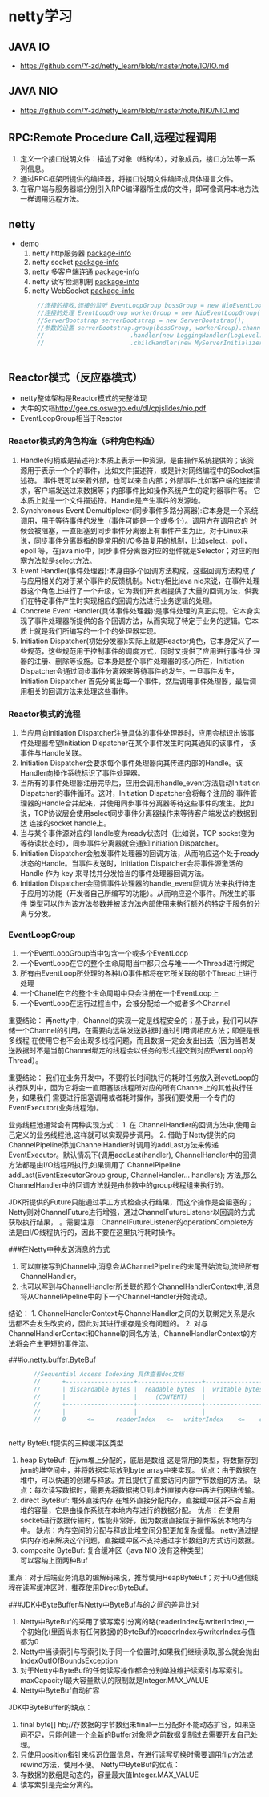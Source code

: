 netty学习
==

## JAVA IO
*  <https://github.com/Y-zd/netty_learn/blob/master/note/IO/IO.md>


## JAVA NIO
*  <https://github.com/Y-zd/netty_learn/blob/master/note/NIO/NIO.md>


## RPC:Remote Procedure Call,远程过程调用
 1. 定义一个接口说明文件：描述了对象（结构体），对象成员，接口方法等一系列信息。
 2. 通过RPC框架所提供的编译器，将接口说明文件编译成具体语言文件。
 3. 在客户端与服务器端分别引入RPC编译器所生成的文件，即可像调用本地方法一样调用远程方法。
 

## netty
*  demo
   1. netty http服务器  [package-info](/src/main/java/com/yzd/netty/firstexample/package-info.java)
   2. netty socket     [package-info](/src/main/java/com/yzd/netty/secondexample/package-info.java)
   3. netty 多客户端连通 [package-info](/src/main/java/com/yzd/netty/thirdexample/package-info.java)
   4. netty 读写检测机制 [package-info](/src/main/java/com/yzd/netty/fourthexample/package-info.java)
   5. netty WebSocket  [package-info](/src/main/java/com/yzd/netty/fifthexample/package-info.java)
```java
        //连接的接收,连接的监听 EventLoopGroup bossGroup = new NioEventLoopGroup();
        //连接的处理 EventLoopGroup workerGroup = new NioEventLoopGroup();
        //ServerBootstrap serverBootstrap = new ServerBootstrap();
        //参数的设置 serverBootstrap.group(bossGroup, workerGroup).channel(NioServerSocketChannel.class)
        //                        .handler(new LoggingHandler(LogLevel.WARN)) handler针对bossGroup(parentGroup)
        //                        .childHandler(new MyServerInitializer());  /childHandler针对workerGroup 
          
```


## Reactor模式（反应器模式）
*   netty整体架构是Reactor模式的完整体现
*   大牛的文档<http://gee.cs.oswego.edu/dl/cpjslides/nio.pdf>
*   EventLoopGroup相当于Reactor
### Reactor模式的角色构造（5种角色构造）
 1. Handle(句柄或是描述符):本质上表示一种资源，是由操作系统提供的；该资源用于表示一个个的事件，比如文件描述符，或是针对网络编程中的Socket描述符。
    事件既可以来着外部，也可以来自内部；外部事件比如客户端的连接请求，客户端发送过来数据等；内部事件比如操作系统产生的定时器事件等。
    它本质上就是一个文件描述符。Handle是产生事件的发源地。
 2. Synchronous Event Demultiplexer(同步事件多路分离器):它本身是一个系统调用，用于等待事件的发生（事件可能是一个或多个）。调用方在调用它的
    时候会被阻塞，一直阻塞到同步事件分离器上有事件产生为止。对于Linux来说，同步事件分离器指的是常用的I/O多路复用的机制，比如select，poll，epoll
    等，在java nio中，同步事件分离器对应的组件就是Selector；对应的阻塞方法就是select方法。
 3. Event Handler(事件处理器):本身由多个回调方法构成，这些回调方法构成了与应用相关的对于某个事件的反馈机制。Netty相比java nio来说，在事件处理
    器这个角色上进行了一个升级，它为我们开发者提供了大量的回调方法，供我们在特定事件产生时实现相应的回调方法进行业务逻辑的处理。
 4. Concrete Event Handler(具体事件处理器):是事件处理的真正实现。它本身实现了事件处理器所提供的各个回调方法，从而实现了特定于业务的逻辑。它本
    质上就是我们所编写的一个个的处理器实现。
 5. Initiation Dispatcher(初始分发器):实际上就是Reactor角色，它本身定义了一些规范，这些规范用于控制事件的调度方式，同时又提供了应用进行事件处
    理器的注册、删除等设施。它本身是整个事件处理器的核心所在，Initiation Dispatcher会通过同步事件分离器来等待事件的发生。一旦事件发生，Initiation Dispatcher
    首先分离出每一个事件，然后调用事件处理器，最后调用相关的回调方法来处理这些事件。
### Reactor模式的流程
 1. 当应用向Initiation Dispatcher注册具体的事件处理器时，应用会标识出该事件处理器希望Initiation Dispatcher在某个事件发生时向其通知的该事件，
    该事件与Handle关联。
 2. Initiation Dispatcher会要求每个事件处理器向其传递内部的Handle。该Handler向操作系统标识了事件处理器。
 3. 当所有的事件处理器注册完毕后，应用会调用handle_event方法启动Initiation Dispatcher的事件循环。这时，Initiation Dispatcher会将每个注册的
    事件管理器的Handle合并起来，并使用同步事件分离器等待这些事件的发生。比如说，TCP协议层会使用select同步事件分离器操作来等待客户端发送的数据到达
    连接的socket handle上。
 4. 当与某个事件源对应的Handle变为ready状态时（比如说，TCP socket变为等待读状态时），同步事件分离器就会通知Initiation Dispatcher。
 5. Initiation Dispatcher会触发事件处理器的回调方法，从而响应这个处于ready状态的Handle。当事件发送时，Initiation Dispatcher会将事件源激活的
    Handle 作为 key 来寻找并分发恰当的事件处理器回调方法。
 6. Initiation Dispatcher会回调事件处理器的handle_event回调方法来执行特定于应用的功能（开发者自己所编写的功能）。从而响应这个事件。所发生的事件
    类型可以作为该方法参数并被该方法内部使用来执行额外的特定于服务的分离与分发。      
  
 ### EventLoopGroup
 1. 一个EventLoopGroup当中包含一个或多个EventLoop
 2. 一个EventLoop在它的整个生命周期当中都只会与唯一一个Thread进行绑定
 3. 所有由EventLoop所处理的各种I/O事件都将在它所关联的那个Thread上进行处理
 4. 一个Chanel在它的整个生命周期中只会注册在一个EventLoop上
 5. 一个EventLoop在运行过程当中，会被分配给一个或者多个Channel
 
 重要结论： 再netty中，Channel的实现一定是线程安全的；基于此，我们可以存储一个Channel的引用，在需要向远端发送数据时通过引用调相应方法；即便是很多线程
          在使用它也不会出现多线程问题，而且数据一定会发出出去（因为当若发送数据时不是当前Channel绑定的线程会以任务的形式提交到对应EventLoop的Thread）。
 
 重要结论： 我们在业务开发中，不要将长时间执行的耗时任务放入到evetLoop的执行队列中，因为它将会一直阻塞该线程所对应的所有Channel上的其他执行任务，如果我们
          需要进行阻塞调用或者耗时操作，那我们要使用一个专门的EventExecutor(业务线程池)。 

 业务线程池通常会有两种实现方式： 
        1. 在 ChannelHandler的回调方法中,使用自己定义的业务线程池,这样就可以实现异步调用。
        2. 借助于Netty提供的向ChannelPipeline添加ChannelHandler时调用的addLast方法来传递EventExecutor。默认情况下(调用addLast(handler),
           ChannelHandler中的回调方法都是由I/O线程所执行,如果调用了 ChannelPipeline addLast(EventExecutorGroup group, ChannelHandler... handlers);
           方法,那么 ChannelHandler中的回调方法就是由参数中的group线程组来执行的。

JDK所提供的Future只能通过手工方式检查执行结果，而这个操作是会阻塞的；Netty则对ChannelFuture进行增强，通过ChannelFutureListener以回调的方式获取执行结果，
。需要注意：ChannelFutureListener的operationComplete方法是由I/O线程执行的，因此不要在这里执行耗时操作。

###在Netty中种发送消息的方式
   1. 可以直接写到Channel中,消息会从ChannelPipeline的未尾开始流动,流经所有ChannelHandler。
   2. 也可以写到与ChannelHandler所关联的那个ChannelHandlerContext中,消息将从ChannelPipeline中的下一个ChannelHandler开始流动。

  结论： 1. ChannelHandlerContext与ChannelHandler之间的关联绑定关系是永远都不会发生改变的，因此对其进行缓存是没有问题的。 
        2. 对与ChannelHandlerContext和Channel的同名方法，ChannelHandlerContext的方法将会产生更短的事件流。 
     

###io.netty.buffer.ByteBuf
```java
       //Sequential Access Indexing 具体查看doc文档
       //      +-------------------+------------------+------------------+
       //      | discardable bytes |  readable bytes  |  writable bytes  |
       //      |                   |     (CONTENT)    |                  |
       //      +-------------------+------------------+------------------+
       //      |                   |                  |                  |
       //      0      <=      readerIndex   <=   writerIndex    <=    capacity
       
``` 
netty ByteBuf提供的三种缓冲区类型
1. heap ByteBuf: 在jvm堆上分配的，底层是数组
    这是常用的类型，将数据存到jvm的堆空间中，并将数据实际放到byte array中来实现。
    优点：由于数据在堆中，可以快速的创建与释放。并且提供了直接访问内部字节数组的方法。
    缺点：每次读写数据时，需要先将数据拷贝到堆外直接内存中再进行网络传输。
2. direct ByteBuf: 堆外直接内存
    在堆外直接分配内存，直接缓冲区并不会占用堆的容量，它是由操作系统在本地内存进行的数据分配。
    优点：在使用socket进行数据传输时，性能非常好，因为数据直接位于操作系统本地内存中。
    缺点：内存空间的分配与释放比堆空间分配更加复杂缓慢。
    netty通过提供内存池来解决这个问题，直接缓冲区不支持通过字节数组的方式访问数据。
3. composite ByteBuf: 复合缓冲区（java NIO 没有这种类型）        
    可以容纳上面两种Buf

重点：对于后端业务消息的编解码来说，推荐使用HeapByteBuf；对于I/O通信线程在读写缓冲区时，推荐使用DirectByteBuf。

###JDK中ByteBuffer与Netty中ByteBuf与的之间的差异比对
1. Netty中ByteBuf的采用了读写索引分离的略(readerIndex与writerIndex),一个初始化(里面尚未有任何数据)的ByteBuf的readerIndex与writerIndex与值都为0
2. Netty中当读索引与写索引处于同一个位置时,如果我们继续读取,那么就会抛出 IndexOutIOfBoundsException
3. 对于Netty中ByteBuf的任何读写操作都会分别单独维护读索引与写索引。maxCapacityI最大容量默认的限制就是Integer.MAX_VALUE 
4. Netty中ByteBuf自动扩容

JDK中ByteBuffer的缺点：
1. final byte[] hb;//存数据的字节数组未final一旦分配好不能动态扩容，如果空间不足，只能创建一个全新的Buffer对象将之前数据复制过去需要开发自己处理。
2. 只使用position指针来标识位置信息，在进行读写切换时需要调用flip方法或rewind方法，使用不便。
Netty中ByteBuf的优点：
1. 存数据的数组是动态的，容量最大值Integer.MAX_VALUE
2. 读写索引是完全分离的。

    
     
     